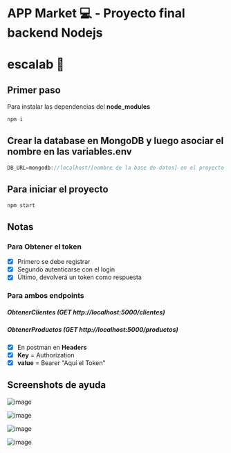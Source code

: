 # APP Market :computer: - Proyecto final backend Nodejs
# escalab :rocket:

## Primer paso
Para instalar las dependencias del __node_modules__
```javascript
npm i
```

## Crear la database en MongoDB y luego asociar el nombre en las variables.env
```javascript
DB_URL=mongodb://localhost/[nombre de la base de datos] en el proyecto lo llame restapis
```

## Para iniciar el proyecto
```javascript
npm start
```
## Notas
### Para Obtener el token
- [x] Primero se debe registrar
- [x] Segundo autenticarse con el login
- [x] Último, devolverá un token como respuesta 

### Para ambos endpoints
##### ObtenerClientes (GET http://localhost:5000/clientes)
##### ObtenerProductos (GET http://localhost:5000/productos)
- [x] En postman en **Headers**
- [x] **Key** = Authorization
- [x] **value** = Bearer "Aquí el Token"

## Screenshots de ayuda

![image](https://user-images.githubusercontent.com/39087254/103490803-1340a380-4dfd-11eb-961e-25034a471310.png)

![image](https://user-images.githubusercontent.com/39087254/103490833-53a02180-4dfd-11eb-86c9-eb47889a231a.png)

![image](https://user-images.githubusercontent.com/39087254/103490859-77636780-4dfd-11eb-92d4-5cc08e9839e1.png)

![image](https://user-images.githubusercontent.com/39087254/103490875-9104af00-4dfd-11eb-81c0-8637d6fb7279.png)

